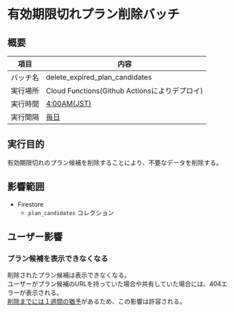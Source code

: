 # 有効期限切れプラン削除バッチ

## 概要

| 項目 | 内容                                                                                                                                              |
|------|-------------------------------------------------------------------------------------------------------------------------------------------------|
| バッチ名 | delete_expired_plan_candidates                                                                                                                  |
| 実行場所 | Cloud Functions(Github Actionsによりデプロイ)                                                                                                          |
| 実行時間 | [4:00AM(JST)](https://github.com/poroto-app/infrastructure/blob/0dc06438fc35f6c503d04e9bd963a8cc20b1400d/terraform/development/scheduler.tf#L5) |
| 実行間隔 | [毎日](https://github.com/poroto-app/infrastructure/blob/0dc06438fc35f6c503d04e9bd963a8cc20b1400d/terraform/development/scheduler.tf#L5)                                                                                                                                          |

## 実行目的

有効期限切れのプラン候補を削除することにより、不要なデータを削除する。

## 影響範囲

- Firestore
  - `plan_candidates` コレクション

## ユーザー影響

### プラン候補を表示できなくなる

削除されたプラン候補は表示できなくなる。  
ユーザーがプラン候補のURLを持っていた場合や共有していた場合には、404エラーが表示される。  
[削除までには１週間の猶予](https://github.com/poroto-app/planner/blob/develop/internal/domain/services/plan/plan_candidate.go#L16)があるため、この影響は許容される。
